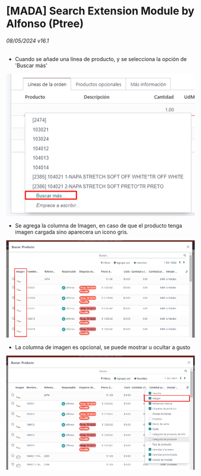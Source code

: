 # [MADA] Search Extension Module by Alfonso (Ptree)


###### 08/05/2024 v16.1

- Cuando se añade una línea de producto, y se selecciona la opción de 'Buscar más'

![Menu Buscar más](static/description/mada_search_01.png)

- Se agrega la columna de Imagen, en caso de que el producto tenga imagen cargada sino aparecera un icono gris.

![Columna_Imagen](static/description/mada_search_02.png)

- La columna de imagen es opcional, se puede mostrar u ocultar a gusto

![Columna_Opcional](static/description/mada_search_03.png)
